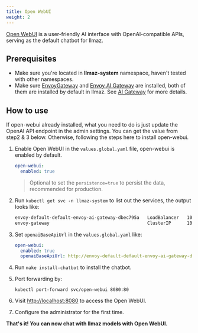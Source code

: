 ```yaml
---
title: Open WebUI
weight: 2
---
```


[Open WebUI](https://github.com/open-webui/open-webui) is a user-friendly AI interface with OpenAI-compatible APIs, serving as the default chatbot for llmaz.

## Prerequisites

- Make sure you're located in **llmaz-system** namespace, haven't tested with other namespaces.
- Make sure [EnvoyGateway](https://github.com/envoyproxy/gateway) and [Envoy AI Gateway](https://github.com/envoyproxy/ai-gateway) are installed, both of them are installed by default in llmaz. See [AI Gateway](docs/envoy-ai-gateway.md) for more details.

## How to use

If open-webui already installed, what you need to do is just update the OpenAI API endpoint in the admin settings. You can get the value from step2 & 3 below. Otherwise, following the steps here to install open-webui.

1. Enable Open WebUI in the `values.global.yaml` file, open-webui is enabled by default.

    ```yaml
    open-webui:
      enabled: true
    ```

    > Optional to set the `persistence=true` to persist the data, recommended for production.

2. Run `kubectl get svc -n llmaz-system` to list out the services, the output looks like:

    ```cmd
    envoy-default-default-envoy-ai-gateway-dbec795a   LoadBalancer   10.96.145.150   <pending>     80:30548/TCP                              132m
    envoy-gateway                                     ClusterIP      10.96.52.76     <none>        18000/TCP,18001/TCP,18002/TCP,19001/TCP   172m
    ```

3. Set `openaiBaseApiUrl` in the `values.global.yaml` like:

    ```yaml
    open-webui:
      enabled: true
      openaiBaseApiUrl: http://envoy-default-default-envoy-ai-gateway-dbec795a.llmaz-system.svc.cluster.local/v1
    ```

4. Run `make install-chatbot` to install the chatbot.

5. Port forwarding by:
    ```
    kubectl port-forward svc/open-webui 8080:80
    ```

6. Visit [http://localhost:8080](http://localhost:8080) to access the Open WebUI.

7. Configure the administrator for the first time.

**That's it! You can now chat with llmaz models with Open WebUI.**

